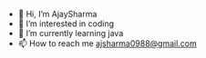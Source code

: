 - 👋 Hi, I’m AjaySharma
- 👀 I’m interested in coding
- 🌱 I’m currently learning java
- 📫 How to reach me ajsharma0988@gmail.com

<!---
AjaySharma0988/AjaySharma0988 is a ✨ special ✨ repository because its `README.md` (this file) appears on your GitHub profile.
You can click the Preview link to take a look at your changes.
--->
